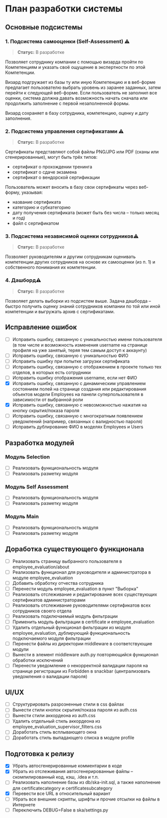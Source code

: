 # План разработки системы

## Основные подсистемы

### 1. Подсистема самооценки (Self-Assessment) ⚠️
> **Статус:** В разработке

Позволяет сотруднику компании с помощью визарда пройти по Компетенциям и указать своё ощущение в экспертности по этой Компетенции. 

Визард подгружает из базы ту или иную Компетенцию и в веб-форме предлагает пользователю выбрать уровень из заранее заданных, затем перейти к следующей веб-форме. Если пользователь не заполнил все оценки, система должна давать возможность начать сначала или продолжить заполнение с первой незаполненной формы. 

Визард сохраняет в базу сотрудника, компетенцию, оценку и дату заполнения.

### 2. Подсистема управления сертификатами ⚠️
> **Статус:** В разработке

Сертификаты представляют собой файлы PNG/JPG или PDF (сканы или сгенерированные), могут быть трёх типов:
- сертификат о прохождении тренинга
- сертификат о сдаче экзамена
- сертификат о вендорской сертификации

Пользователь может вносить в базу свои сертификаты через веб-форму, указывая:
- название сертификата
- категорию и субкатегорию
- дату получения сертификата (может быть без числа – только месяц и год)
- файл с сертификатом

### 3. Подсистема независимой оценки сотрудников⚠️
> **Статус:** В разработке

Позволяет руководителям и другим сотрудникам оценивать компетенции других сотрудников на основе их самооценки (из п. 1) и собственного понимания их компетенции.

### 4. Дашборд⚠️
> **Статус:** В разработке

Позволяет делать выборки из подсистем выше. Задача дашборда – быстро получить оценку знаний сотрудников компании по той или иной компетенции и выгружать архив с сертификатами.

## Исправление ошибок
- [ ] Исправить ошибку, связанную с уникальностью имени пользователя (в том числе и возможность изменения username на странице профиля на уже занятый, теряя тем самым доступ к аккаунту)
- [ ] Исправить ошибку, связанную с уникальностью ФИО
- [ ] Исправить ошибку при попытке загрузки сертификата
- [ ] Исправить ошибку, связанную с отображением в проекте только тех отделов, в которых есть сотрудники
- [ ] Исправить ошибку отображения username, если нет ФИО
- [x] Исправить ошибку, связанную с динамическим управлением состоянием полей на странице создания или редактирования объектов модели Employees на панели суперпользователя в зависимости от выбранной роли
- [x] Исправить ошибку, связанную с невозможностью нажатия на кнопку скрытия/показа пароля
- [ ] Исправить ошибку, связанную с многократным появлением уведомлений (например, связанных с валидностью пароля)
- [ ] Исправить дублирование ФИО в моделях Employees и Users

## Разработка модулей

### Модуль Selection
- [ ] Реализовать функциональность модуля
- [ ] Реализовать разметку модуля

### Модуль Self Assessment
- [ ] Реализовать функциональность модуля
- [ ] Реализовать разметку модуля

### Модуль Main
- [ ] Реализовать функциональность модуля
- [ ] Реализовать разметку модуля

## Доработка существующего функционала
- [ ] Реализовать страницу выбранного пользователя в employee_evaluation/about
- [ ] Реализовать функционал для руководителя и администратора в модуле employee_evaluation
- [ ] Добавить обработку отчества сотрудника
- [ ] Перенести модуль employee_evaluation в пункт "Выборка"
- [ ] Реализовать отслеживание и редактирование всех существующих сертификатов администраторами
- [ ] Реализовать отслеживание руководителями сертификатов всех сотрудников своего отдела
- [ ] Реализовать подключаемый модуль фильтрации
- [ ] Применить модуль фильтрации в certificate и employee_evaluation
- [ ] Удалить отдельный функционал фильтрации из модуля employee_evaluation, дублирующий функциональность подключаемого модуля фильтрации
- [ ] Перенести файлы из директории middleware в соответствующие модули
- [ ] Вынести в элемент middleware auth.py повторяющийся функционал обработки исключений
- [ ] Перенести уведомление о некорректной валидации пароля на странице регистрации из Forbidden в snackbar (централизовать уведомления о валидации пароля)

## UI/UX
- [ ] Структурировать разрозненные стили в css файлах
- [ ] Вынести стили кнопок скрытия/показа пароля из auth.css
- [ ] Вынести стили аккордеона из auth.css
- [ ] Удалить отдельный стиль аккордеона из employee_evaluation_supervisor_filters.css
- [ ] Доработать стиль всплывающего окна
- [ ] Доработать стиль выпадающего списка в модуле profile

## Подготовка к релизу
- [x] Убрать автосгенерированные комментарии в коде
- [x] Убрать из отслеживания автосгенерированные файлы – скомпилированный код, кэш, .idea и т.п.
- [ ] Реализовать наполнение базы из db/ska-init.sql, а также наполнение для certificatecategory и certificatesubcategory
- [x] Перевести все URL в относительный вариант
- [ ] Убрать все внешние скрипты, шрифты и прочие отсылки на файлы в Интернете
- [ ] Переключить DEBUG=False в ska/settings.py
